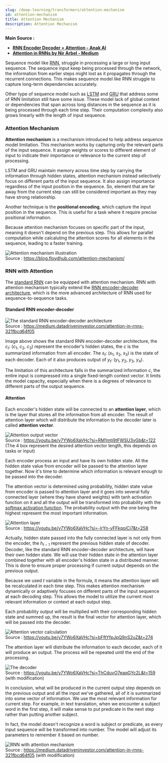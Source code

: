 ```yaml
---
slug: /deep-learning/transformers/attention-mechanism
id: attention-mechanism
title: Attention Mechanism
description: Attention Mechanism
---
```


**Main Source :**

- **[RNN Encoder Decoder + Attention - Anak AI](https://youtu.be/y7YWo6XaVHc?si=4etprkoHN-e3X_vj)**
- **[Attention in RNNs by Nir Arbel - Medium](https://medium.datadriveninvestor.com/attention-in-rnns-321fbcd64f05)**

Sequence model like [RNN](/deep-learning/rnn), struggle in processing a large or long input sequence. The sequence input keep being processed through the network, the information from earlier steps might lost as it propagates through the recurrent connections. This makes sequence model like RNN struggle to capture long-term dependencies accurately.

Other type of sequence model such as [LSTM](/deep-learning/lstm) and [GRU](/deep-learning/gru) that address some of RNN limitation still have some issue. These model lack of global context or dependencies that span across long distances in the sequence as it is being processed through each time step. Their computation complexity also grows linearly with the length of input sequence.

### Attention Mechanism

**Attention mechanism** is a mechanism introduced to help address sequence model limitation. This mechanism works by capturing only the relevant parts of the input sequence. It assign weights or scores to different element of input to indicate their importance or relevance to the current step of processing.

LSTM and GRU maintain memory across time step by carrying the information through hidden states, attention mechanism instead selectively focus on different parts of the input sequence. It also assign importance regardless of the input position in the sequence. So, element that are far away from the current step can still be considered important as they may have strong relationship.

Another technique is the **positional encoding**, which capture the input position in the sequence. This is useful for a task where it require precise positional information.

Because attention mechanism focuses on specific part of the input, meaning it doesn't depend on the previous step. This allows for parallel computation while calcaluting the attention scores for all elements in the sequence, leading to a faster training.

![Attention mechanism illustration](./attention-mechanism.png)  
Source : https://blog.floydhub.com/attention-mechanism/

### RNN with Attention

The [standard RNN](/deep-learning/rnn) can be equipped with attention mechanism. RNN with attention mechanism typically extend the [RNN encoder-decoder architecture](/deep-learning/rnn#rnn-encoder-decoder), which is the more advanced architecture of RNN used for sequence-to-sequence tasks.

#### Standard RNN encoder-decoder

![The standard RNN encoder-decoder architecture](./rnn-encoder-decoder.png)  
Source : https://medium.datadriveninvestor.com/attention-in-rnns-321fbcd64f05

Image above shows the standard RNN encoder-decoder architecture, the $c_t$: ($c_1$, $c_2$, $c_3$) represent the encoder's hidden states, the $c$ is the summarized information from all encoder. The $s_t$: ($s_1$, $s_2$, $s_3$) is the state of each decoder. Each of it also produces output of $y_t$: ($y_1$, $y_2$, $y_3$, $y_4$).

The limitation of this architecture falls in the summarized information $c$, the entire input is compressed into a single fixed-length context vector. It limits the model capacity, especially when there is a degrees of relevance to different parts of the output sequence.

#### Attention

Each encoder's hidden state will be connected to an **attention layer**, which is the layer that stores all the information from all encoder. The result of attention layer which will distribute the information to the decoder later is called **attention vector**.

![Attention output vector](./attention-vector.png)  
Source : https://youtu.be/y7YWo6XaVHc?si=RM1mtj9tFWSU3vGb&t=122  
(The 4 box represent the desired attention vector length, this depends on tasks or input)

Each encoder process an input and have its own hidden state. All the hidden state value from encoder will be passed to the attention layer together. Now it's time to determine which information is relevant enough to be passed into the decoder.

The attention vector is determined using probability, hidden state value from encoder is passed to attention layer and it goes into several fully connected layer (where they have shared weights) with tanh activation function on it and all the output will be transformed into probability with the [softmax activation function](/deep-learning/neural-network#softmax-activation-function). The probability output with the one being the highest represent the most important information.

![Attention layer](./attention-layer.png)  
Source : https://youtu.be/y7YWo6XaVHc?si=-lrYn-yFFkqoiCj7&t=258

Actually, hidden state passed into the fully connected layer is not only from the encoder, the $h_{t - 1}$ represent the previous hidden state of decoder. Decoder, like the standard RNN encoder-decoder architecture, will have their own hidden state. We will use their hidden state in the attention layer combined together with all encoder's hidden state in a distributed manner. This is done to ensure proper processing if current output depends on the previous output.

Because we used $t$ variable in the formula, it means the attention layer will be recalculated in each time step. This makes attention mechanism dynamically or adaptively focuses on different parts of the input sequence at each decoding step. This allows the model to utilize the current most relevant information or context at each output step.

Each probability output will be multiplied with their corresponding hidden state and summed up, the result is the final vector for attention layer, which will be passed into the decoder.

![Attention vector calculation](./attention-layer-2.png)  
Source : https://youtu.be/y7YWo6XaVHc?si=bFftYfpJpQ9nS2uZ&t=274

The attention layer will distribute the information to each decoder, each of it will produce an output. The process will be repeated until the end of the processing.

![The decoder](./rnn-attention-decoder.png)  
Source : https://youtu.be/y7YWo6XaVHc?si=ThCduvO7eaqGYc2L&t=159 (with modification)

In conclusion, what will be produced in the current output step depends on the previous output and all the input we've gathered, all of it is summarized into some vector of information. We use the most relevant information for current step. For example, in text translation, when we encounter a subject word in the first step, it will make sense to put predicate in the next step rather than putting another subject. 

In fact, the model doesn't recognize a word is subject or predicate, as every input sequence will be transformed into number. The model will adjust its parameters to remember it based on number.

![RNN with attention mechanism](./rnn-attention.png)  
Source : https://medium.datadriveninvestor.com/attention-in-rnns-321fbcd64f05 (with modification)
